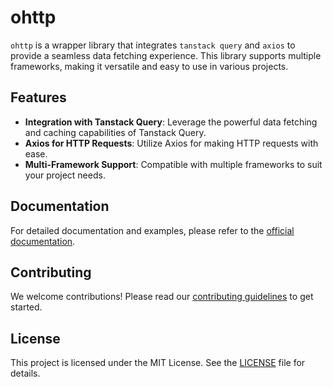 # ohttp

`ohttp` is a wrapper library that integrates `tanstack query` and `axios` to provide a seamless data fetching experience. This library supports multiple frameworks, making it versatile and easy to use in various projects.

## Features

- **Integration with Tanstack Query**: Leverage the powerful data fetching and caching capabilities of Tanstack Query.
- **Axios for HTTP Requests**: Utilize Axios for making HTTP requests with ease.
- **Multi-Framework Support**: Compatible with multiple frameworks to suit your project needs.

## Documentation

For detailed documentation and examples, please refer to the [official documentation](#).

## Contributing

We welcome contributions! Please read our [contributing guidelines](#) to get started.

## License

This project is licensed under the MIT License. See the [LICENSE](#) file for details.
